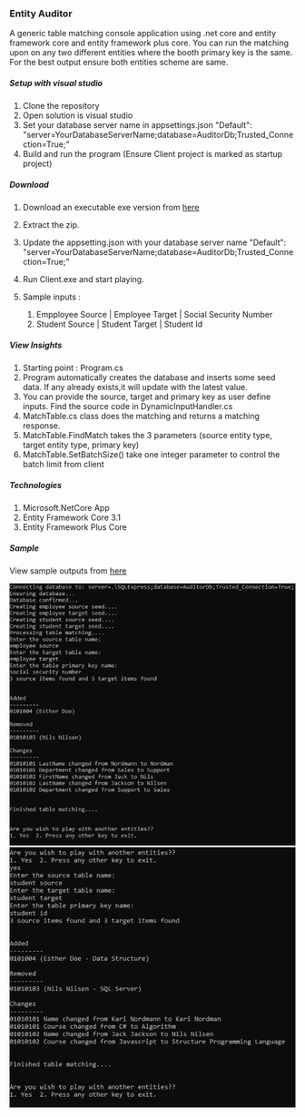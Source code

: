 ### Entity Auditor
A generic table matching console application using .net core and entity framework core and entity framework plus core. You can run the matching upon on any two different entities where the booth primary key is the same. For the best output ensure both entities scheme are same.

##### Setup with visual studio
1. Clone the repository
2. Open solution is visual studio
3. Set your database server name in appsettings.json "Default": "server=YourDatabaseServerName;database=AuditorDb;Trusted_Connection=True;"
4. Build and run the program (Ensure Client project is marked as startup project)

##### Download
1. Download an executable exe version from <a href="https://github.com/sabbiryan/entity-auditor/tree/master/EXE">here</a>
2. Extract the zip.
3. Update the appsetting.json with your database server name "Default": "server=YourDatabaseServerName;database=AuditorDb;Trusted_Connection=True;"
4. Run Client.exe and start playing.
5. Sample inputs : 
    
    1. Empployee Source | Employee Target | Social Security Number
    2. Student Source | Student Target | Student Id

##### View Insights
1. Starting point : Program.cs
2. Program automatically creates the database and inserts some seed data. If any already exists,it will update with the latest value.
3. You can provide the source, target and primary key as user define inputs. Find the source code in DynamicInputHandler.cs
4. MatchTable.cs class does the matching and returns a matching response. 
5. MatchTable.FindMatch takes the 3 parameters (source entity type, target entity type, primary key)
6. MatchTable.SetBatchSize() take one integer parameter to control the batch limit from client


##### Technologies
1. Microsoft.NetCore App
2. Entity Framework Core 3.1
3. Entity Framework Plus Core 

##### Sample 
View sample outputs from <a href="https://github.com/sabbiryan/entity-auditor/tree/master/Samples">here</a>

<img src="https://github.com/sabbiryan/entity-auditor/blob/master/Samples/Output%20Employee.PNG" width="600px">
<img src="https://github.com/sabbiryan/entity-auditor/blob/master/Samples/Output%20Student.PNG" width="600px">
